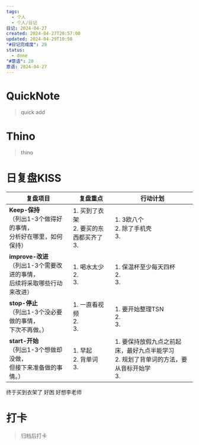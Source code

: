 ```yaml
---
tags:
  - 个人
  - 个人/日记
日记: 2024-04-27
created: 2024-04-27T20:57:00
updated: 2024-04-29T10:58
"#日记完成度": 29
status:
  - done
"#意语": 20
意语: 2024-04-27
---
```

# QuickNote
> quick add

# Thino
> thino

# 日复盘KISS
| **复盘项目**                                             | **复盘重点**                        | **行动计划**                                               |
| ---------------------------------------------------- | ------------------------------- | ------------------------------------------------------ |
| **Keep-保持**<br>（列出1-3个做得好的事情，<br>   分析好在哪里，如何保持）     | 1.  买到了衣架<br>2. 要买的东西都买齐了<br>3. | 1.  3欧八个<br>2. 除了手机壳<br>3.                             |
| **improve-改进**<br>（列出1-3个需要改进的事情，<br>  后续将采取哪些行动来改进） | 1.  喝水太少<br>2. <br>3.           | 1.  保温杯至少每天四杯<br>2. <br>3.                             |
| **stop-停止**<br>（列出1-3个没必要做的事情，<br>下次不再做。）            | 1.  一直看视频<br>2. <br>3.          | 1.  要开始整理TSN<br>2. <br>3.                              |
| **start-开始**<br>（列出1-3个想做却没做，<br>但接下来准备做的事情。）        | 1.  早起<br>2. 背单词<br>3.          | 1.  要保持放假九点之前起床，最好九点半能学习<br>2. 规划了背单词的方法，要从音标开始学<br>3. |
终于买到衣架了
好困
好想李老师



# 打卡
> 归档后打卡


